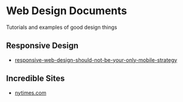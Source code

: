 # Web Design Documents


Tutorials and examples of good design things

## Responsive Design

- [responsive-web-design-should-not-be-your-only-mobile-strategy](http://www.smashingmagazine.com/2014/07/22/responsive-web-design-should-not-be-your-only-mobile-strategy/)


## Incredible Sites

- [nytimes.com](http://www.nytimes.com/redesign)
